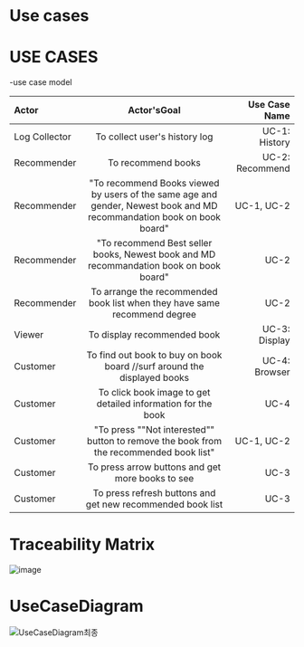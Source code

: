 # Use cases

# USE CASES

-use case model

| Actor |	Actor'sGoal |	Use Case Name |
|:---|:---:|---:|
Log Collector	| To collect user's history log		| UC-1: History|
Recommender		| To recommend books	| 	UC-2: Recommend |
Recommender		| "To recommend Books viewed by users of the same age and gender, Newest book and MD recommandation book on book board"		| UC-1, UC-2 |
Recommender	| 	"To recommend Best seller books, Newest book and MD recommandation book on book board"		| UC-2 |
Recommender		| To arrange the recommended book list when they have same recommend degree		| UC-2	| 
Viewer		| To display recommended book		| UC-3: Display |
Customer 		| To find out book to buy on book board //surf around the displayed books  	| 	UC-4: Browser	| 
Customer 		| To click book image to get detailed information for the book 		| UC-4	| 
Customer		| "To press ""Not interested"" button to remove the book from the recommended book list"		| UC-1, UC-2	| 
Customer 		| To press arrow buttons and get more books to see		| UC-3	| 
Customer 		| To press refresh buttons and get new recommended book list		| UC-3	| 

# Traceability Matrix

![image](https://user-images.githubusercontent.com/49024958/114809664-905cbb00-9de5-11eb-91d0-8cc5f40fb1ee.png)


# UseCaseDiagram

![UseCaseDiagram최종](https://user-images.githubusercontent.com/55435898/115821559-fb3d7000-a43d-11eb-87b3-70bb2d58c10b.PNG)

